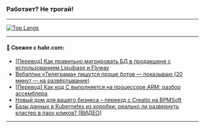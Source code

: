### Работает? Не трогай!

---
<!--
#### 🛠️ Technical stack:

![Java](https://img.shields.io/badge/Java-informational?logo=Oracle&style=flat&logoColor=white&color=FF4500)
![Kotlin](https://img.shields.io/badge/Kotlin-informational?logo=Kotlin&style=flat&logoColor=white&color=774D97)
![TS](https://img.shields.io/badge/TypeScript-informational?logo=typeScript&style=flat&logoColor=black&color=017acc)
![Python](https://img.shields.io/badge/Python-informational?logo=Python&style=flat&logoColor=black&color=ffdd54) <br>
![Spring](https://img.shields.io/badge/Spring-informational?logo=Spring&style=flat&logoColor=white&color=6DB33F) 
![SpringBoot](https://img.shields.io/badge/SpringBoot-informational?logo=SpringBoot&style=flat&logoColor=white&color=6DB33F)
![Nest](https://img.shields.io/badge/NestJS-informational?logo=NestJS&style=flat&logoColor=white&color=E0234E) 
![NodeJS](https://img.shields.io/badge/NodeJS-informational?logo=node.js&style=flat&logoColor=white&color=70A760)<br>
![PostgreSQL](https://img.shields.io/badge/PostgreSQL-informational?logo=PostgreSQL&style=flat&logoColor=white&color=DAA520)
![MongoDB](https://img.shields.io/badge/MongoDB-informational?logo=MongoDB&style=flat&logoColor=white&color=870000)
![Apache](https://img.shields.io/badge/Apache-informational?logo=apache&style=flat&logoColor=white&color=f74e28)

___ 
-->

<!--- #### 🛠️ : --->

[![Top Langs](https://github-readme-stats-82jvfl3w3-advtsettinggmailcoms-projects.vercel.app/api/top-langs/?username=zloylis&langs_count=10&hide_title=true&title_color=e6edf3&size_weight=0.5&count_weight=0.5&layout=compact&hide_progress=true&hide_border=true&theme=dracula)](https://github.com/zloylis)

<!---


####  :octocat:&nbsp;&nbsp; Статистика:

![GitHub stats](https://github-readme-stats-u2qms2cxw-advtsettinggmailcoms-projects.vercel.app/api?username=zloylis&show_icons=true&hide_border=true&theme=dracula&title_color=e6edf3&include_all_commits=true&count_private=true&hide_rank=false&hide_title=true&rank_icon=github)
-->
---

#### 💬 Свежее с habr.com:

<!-- BLOG-POST-LIST:START -->
- [[Перевод] Как правильно мигрировать БД в продакшене с использованием Liquibase и Flyway](https://habr.com/ru/companies/spring_aio/articles/886240/?utm_source=habrahabr&utm_medium=rss&utm_campaign=886240)
- [Вебаппки «Телеграма» пишутся проще ботов — показываю &lpar;20 минут — на развёртывание&rpar;](https://habr.com/ru/companies/h3llo_cloud/articles/886262/?utm_source=habrahabr&utm_medium=rss&utm_campaign=886262)
- [[Перевод] Как код С выполняется на процессоре ARM: разбор ассемблера](https://habr.com/ru/companies/timeweb/articles/886208/?utm_source=habrahabr&utm_medium=rss&utm_campaign=886208)
- [Новый дом для вашего бизнеса – переезд с Creatio на BPMSoft](https://habr.com/ru/articles/886350/?utm_source=habrahabr&utm_medium=rss&utm_campaign=886350)
- [Базы данных в Kubernetes из коробки: реально ли развернуть кластер в пару кликов? [ВИДЕО]](https://habr.com/ru/companies/dbraincloud/articles/886304/?utm_source=habrahabr&utm_medium=rss&utm_campaign=886304)
<!-- BLOG-POST-LIST:END -->

---
